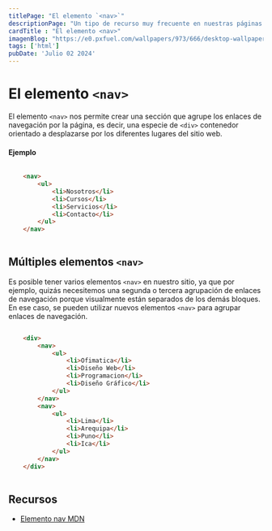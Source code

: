 ```yaml
---
titlePage: "El elemento `<nav>`"
descriptionPage: "Un tipo de recurso muy frecuente en nuestras páginas son las imágenes. Las imágenes son importantísimas para conseguir que nuestra página se vea bien y sea agradable (si son imágenes de decoración) o ayude a mostrar y ejemplificar lo que escribimos en ella (si son imágenes de contenido)."
cardTitle : "El elemento <nav>"
imagenBlog: "https://e0.pxfuel.com/wallpapers/973/666/desktop-wallpaper-html-5.jpg"
tags: ['html']
pubDate: 'Julio 02 2024'
---
```


# El elemento `<nav>`

El elemento `<nav>` nos permite crear una sección que agrupe los enlaces de navegación por la página, es decir, una especie de `<div>` contenedor orientado a desplazarse por los diferentes lugares del sitio web.

#### Ejemplo

```html

    <nav>
        <ul>
            <li>Nosotros</li>
            <li>Cursos</li>
            <li>Servicios</li>
            <li>Contacto</li>
        </ul>
    </nav>
    
```

## Múltiples elementos `<nav>`

Es posible tener varios elementos `<nav>` en nuestro sitio, ya que por ejemplo, quizás necesitemos una segunda o tercera agrupación de enlaces de navegación porque visualmente están separados de los demás bloques. En ese caso, se pueden utilizar nuevos elementos `<nav>` para agrupar enlaces de navegación.

```html

    <div>
        <nav>
            <ul>
                <li>Ofimatica</li>
                <li>Diseño Web</li>
                <li>Programacion</li>
                <li>Diseño Gráfico</li>
            </ul>
        </nav>
        <nav>
            <ul>
                <li>Lima</li>
                <li>Arequipa</li>
                <li>Puno</li>
                <li>Ica</li>
            </ul>
        </nav>
    </div>
    
```


## Recursos


- [Elemento nav MDN](https://developer.mozilla.org/es/docs/Web/HTML/Element/nav)

